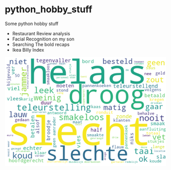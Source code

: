 # python_hobby_stuff
Some python hobby stuff

* Restaurant Review analysis
* Facial Recognition on my son
* Searching The bold recaps 
* Ikea Billy Index

![wordcloud](wordcloudeten.png)
